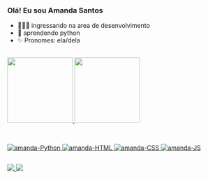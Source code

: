 ### Olá! Eu sou Amanda Santos

- 👩🏽‍💻 ingressando na area de desenvolvimento 
- 🌱 aprendendo python
- ✨ Pronomes: ela/dela

##
<div>
  <a href="https://github.com/amandatsantos">
  <img height="150em" src="https://github-readme-stats.vercel.app/api?username=amandatsantos&show_icons=true&theme=maroongold&include_all_commits=true&count_private=true"/>
  <img height="150em" src="https://github-readme-stats.vercel.app/api/top-langs/?username=amandatsantos&layout=compact&langs_count=16&theme=maroongold"/>
 </div>
  
 ##
  
<div style = "display: inline_block"><br>
  <img align="auto" alt="amanda-Python" heigt="30" whidth="40" src="https://img.icons8.com/color/48/000000/python--v1.png"/>
  <img align="auto" alt="amanda-HTML" heigt="30" whidth="40" src="https://img.icons8.com/windows/48/fa314a/html-5.png"/>
  <img aling= "auto" alt = "amanda-CSS" heigth="30" whidtg="40" src="https://img.icons8.com/windows/48/4a90e2/css3-logo.png"/>
  <img aling= "auto" alt = "amanda-JS" heigth="30" whidtg="40" src="https://img.icons8.com/color/48/000000/javascript--v1.png"/>
  </div>
  
  ##
  
  <div>
    <a href="https://www.linkedin.com/in/amanda-tavares-santos-6b9bb9204/" target = "blank"> <img src = "https://img.shields.io/badge/LinkedIn-0077B5?style=for-the-badge&logo=linkedin&logoColor=white" target="blank"> </a>
    <a href="mailto: tavaresamandasantos@gmail.com" target = "blank"> <img src = "https://img.shields.io/badge/Gmail-D14836?style=for-the-badge&logo=gmail&logoColor=white" target="blank"> </a>
  </div>
